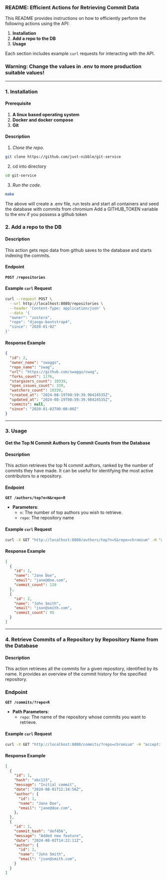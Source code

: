 ### README: Efficient Actions for Retrieving Commit Data

This README provides instructions on how to efficiently perform the following actions using the API:

1. **Installation**
2. **Add a repo to the DB**
3. **Usage**


Each section includes example `curl` requests for interacting with the API.

###  Warning: Change the values in .env to more production suitable values!
---

### 1. Installation

#### Prerequisite

1. **A linux based operating system**
2. **Docker and docker compose**
3. **Git**

#### Description

1. *Clone the repo*.

```bash
git clone https://github.com/just-nibble/git-service
```

2. cd into directory

```bash
cd git-service
```

3. *Run the code*.

```bash
make
```

The above will create a .env file, run tests and start all containers and seed the database with commits from chromium
Add a GITHUB_TOKEN variable to the env if you possess a github token

### 2. Add a repo to the DB

#### Description

This action gets repo data from github saves to the database and starts indexing the commits.

#### Endpoint
**`POST /repositories`**


#### Example `curl` Request

```bash
curl --request POST \
  --url http://localhost:8080/repositories \
  --header 'Content-Type: application/json' \
  --data '{
  "owner": "zostera",
  "repo": "django-bootstrap4",
  "since": "2020-01-02"
}'
```

#### Response Example

```json
{
  "id": 2,
  "owner_name": "swaggo",
  "repo_name": "swag",
  "url": "https://github.com/swaggo/swag",
  "forks_count": 1176,
  "stargazers_count": 10339,
  "open_issues_count": 339,
  "watchers_count": 10339,
  "created_at": "2024-08-19T08:59:39.98424535Z",
  "updated_at": "2024-08-19T08:59:39.98424535Z",
  "commits": null,
  "since": "2020-01-02T00:00:00Z"
}
```

---

### 3. Usage

#### Get the Top N Commit Authors by Commit Counts from the Database ####

#### Description

This action retrieves the top N commit authors, ranked by the number of commits they have made. It can be useful for identifying the most active contributors to a repository.

#### Endpoint

**`GET /authors/top?n=N&repo=R`**

- **Parameters**:
  - `n`: The number of top authors you wish to retrieve.
  - `repo`: The repository name

#### Example `curl` Request

```bash
curl -X GET "http://localhost:8080/authors/top?n=5&repo=chromium" -H "accept: application/json"
```

#### Response Example

```json
[
  {
    "id": 1,
    "name": "Jane Doe",
    "email": "jane@doe.com",
    "commit_count": 120
  },
  {
    "id": 2,
    "name": "John Smith",
    "email": "json@smith.com",
    "commit_count": 95
  }
]
```

---

### 4. Retrieve Commits of a Repository by Repository Name from the Database

#### Description

This action retrieves all the commits for a given repository, identified by its name. It provides an overview of the commit history for the specified repository.

### Endpoint

**`GET /commits/?repo=R`**

- **Path Parameters**:
  - `repo`: The name of the repository whose commits you want to retrieve.

#### Example `curl` Request

```bash
curl -X GET "http://localhost:8080/commits/?repo=chromium" -H "accept: application/json"
```

#### Response Example

```json
[
  {
    "id": 1,
    "hash": "abc123",
    "message": "Initial commit",
    "date": "2024-08-01T12:34:56Z",
    "author": {
      "id": 1,
      "name": "Jane Doe",
      "email": "jane@doe.com",
    },
  },
  {
    "id": 1,
    "commit_hash": "def456",
    "message": "Added new feature",
    "date": "2024-08-02T14:22:11Z",
    "author": {
      "id": 2,
      "name": "John Smith",
      "email": "json@smith.com",
    }
  }
]
```
